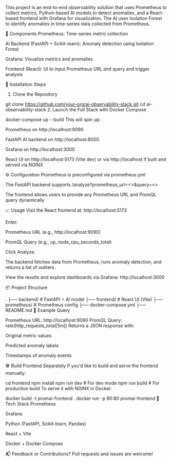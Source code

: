 This project is an end-to-end observability solution that uses Prometheus to collect metrics, Python-based AI models to detect anomalies, and a React-based frontend with Grafana for visualization. The AI uses Isolation Forest to identify anomalies in time-series data collected from Prometheus.

🧱 Components
Prometheus: Time-series metric collection

AI Backend (FastAPI + Scikit-learn): Anomaly detection using Isolation Forest

Grafana: Visualize metrics and anomalies

Frontend (React): UI to input Prometheus URL and query and trigger analysis

🚀 Installation Steps
1. Clone the Repository

git clone https://github.com/your-org/ai-observability-stack.git
cd ai-observability-stack
2. Launch the Full Stack with Docker Compose

docker-compose up --build
This will spin up:

Prometheus on http://localhost:9090

FastAPI AI backend on http://localhost:8000

Grafana on http://localhost:3000

React UI on http://localhost:5173 (Vite dev) or via http://localhost if built and served via NGINX

⚙️ Configuration
Prometheus is preconfigured via prometheus.yml

The FastAPI backend supports /analyze?prometheus_url=<>&query=<>

The frontend allows users to provide any Prometheus URL and PromQL query dynamically

📈 Usage
Visit the React frontend at:
http://localhost:5173

Enter:

Prometheus URL (e.g., http://localhost:9090)

PromQL Query (e.g., up, node_cpu_seconds_total)

Click Analyze.

The backend fetches data from Prometheus, runs anomaly detection, and returns a list of outliers.

View the results and explore dashboards via Grafana:
http://localhost:3000

📦 Project Structure

.
├── backend/                 # FastAPI + AI model
├── frontend/                # React UI (Vite)
├── prometheus/              # Prometheus config
├── docker-compose.yml
├── README.md
🧪 Example Query

Prometheus URL: http://localhost:9090
PromQL Query: rate(http_requests_total[5m])
Returns a JSON response with:

Original metric values

Predicted anomaly labels

Timestamps of anomaly events

🛠️ Build Frontend Separately
If you'd like to build and serve the frontend manually:


cd frontend
npm install
npm run dev     # For dev mode
npm run build   # For production build
To serve it with NGINX in Docker:


docker build -t promai-frontend .
docker run -p 80:80 promai-frontend
🧠 Tech Stack
Prometheus

Grafana

Python (FastAPI, Scikit-learn, Pandas)

React + Vite

Docker + Docker Compose

📬 Feedback or Contributions?
Pull requests and issues are welcome!